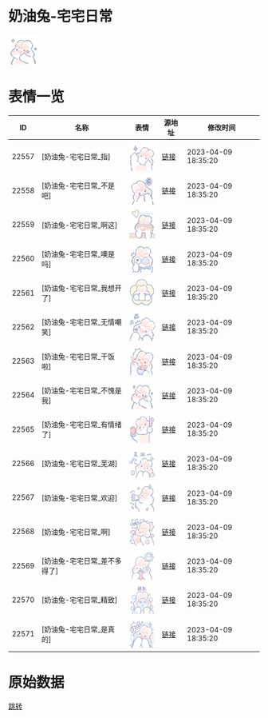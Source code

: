 # 奶油兔-宅宅日常

<img src="./cover.png" height="60" alt="cover" />

# 表情一览

|ID|名称|表情|源地址|修改时间|
|----|----|----|----|----|
|22557|[奶油兔-宅宅日常_指]|<img src="./pic/022557_%5B奶油兔-宅宅日常_指%5D.png" height="60" alt="指"/>|[链接](https://i0.hdslb.com/bfs/garb/391a9945cfdc67685ad2b9a175ca1d3ed85a310d.png)|2023-04-09 18:35:20|
|22558|[奶油兔-宅宅日常_不是吧]|<img src="./pic/022558_%5B奶油兔-宅宅日常_不是吧%5D.png" height="60" alt="不是吧"/>|[链接](https://i0.hdslb.com/bfs/garb/327caa041d0c73e1e0cd54b311c512b57ebb21ca.png)|2023-04-09 18:35:20|
|22559|[奶油兔-宅宅日常_啊这]|<img src="./pic/022559_%5B奶油兔-宅宅日常_啊这%5D.png" height="60" alt="啊这"/>|[链接](https://i0.hdslb.com/bfs/garb/42064d4c8447fe450fc29a7265fc9e10af3ab62b.png)|2023-04-09 18:35:20|
|22560|[奶油兔-宅宅日常_噢是吗]|<img src="./pic/022560_%5B奶油兔-宅宅日常_噢是吗%5D.png" height="60" alt="噢是吗"/>|[链接](https://i0.hdslb.com/bfs/garb/6df2786e433b92dfa152c6189d756fce012a8be8.png)|2023-04-09 18:35:20|
|22561|[奶油兔-宅宅日常_我想开了]|<img src="./pic/022561_%5B奶油兔-宅宅日常_我想开了%5D.png" height="60" alt="我想开了"/>|[链接](https://i0.hdslb.com/bfs/garb/482ef7a63d5495d5e4dc3b4bcb2a40bb6428f110.png)|2023-04-09 18:35:20|
|22562|[奶油兔-宅宅日常_无情嘲笑]|<img src="./pic/022562_%5B奶油兔-宅宅日常_无情嘲笑%5D.png" height="60" alt="无情嘲笑"/>|[链接](https://i0.hdslb.com/bfs/garb/60ad3275e9f3d83662f9b9fedc8b0a5e5ed6ac85.png)|2023-04-09 18:35:20|
|22563|[奶油兔-宅宅日常_干饭啦]|<img src="./pic/022563_%5B奶油兔-宅宅日常_干饭啦%5D.png" height="60" alt="干饭啦"/>|[链接](https://i0.hdslb.com/bfs/garb/7677d37408975aa729fe1349f2a04b99ce6fe724.png)|2023-04-09 18:35:20|
|22564|[奶油兔-宅宅日常_不愧是我]|<img src="./pic/022564_%5B奶油兔-宅宅日常_不愧是我%5D.png" height="60" alt="不愧是我"/>|[链接](https://i0.hdslb.com/bfs/garb/02d1a2cf74cfd63f706db4645462cda4b884f1bb.png)|2023-04-09 18:35:20|
|22565|[奶油兔-宅宅日常_有情绪了]|<img src="./pic/022565_%5B奶油兔-宅宅日常_有情绪了%5D.png" height="60" alt="有情绪了"/>|[链接](https://i0.hdslb.com/bfs/garb/99837f973ba814caf3e45c946732f8401590eb2a.png)|2023-04-09 18:35:20|
|22566|[奶油兔-宅宅日常_芜湖]|<img src="./pic/022566_%5B奶油兔-宅宅日常_芜湖%5D.png" height="60" alt="芜湖"/>|[链接](https://i0.hdslb.com/bfs/garb/772268965211957bbd978f1d865b77aa20df46f6.png)|2023-04-09 18:35:20|
|22567|[奶油兔-宅宅日常_欢迎]|<img src="./pic/022567_%5B奶油兔-宅宅日常_欢迎%5D.png" height="60" alt="欢迎"/>|[链接](https://i0.hdslb.com/bfs/garb/1d9bd7242663a60dd2bf30a497be7063afe90888.png)|2023-04-09 18:35:20|
|22568|[奶油兔-宅宅日常_啊]|<img src="./pic/022568_%5B奶油兔-宅宅日常_啊%5D.png" height="60" alt="啊"/>|[链接](https://i0.hdslb.com/bfs/garb/caba1a92e2f5fc37c0d6711c406e1565b0119d62.png)|2023-04-09 18:35:20|
|22569|[奶油兔-宅宅日常_差不多得了]|<img src="./pic/022569_%5B奶油兔-宅宅日常_差不多得了%5D.png" height="60" alt="差不多得了"/>|[链接](https://i0.hdslb.com/bfs/garb/9ffc4df690101ac89c61dd98942a8af4b859acb1.png)|2023-04-09 18:35:20|
|22570|[奶油兔-宅宅日常_精致]|<img src="./pic/022570_%5B奶油兔-宅宅日常_精致%5D.png" height="60" alt="精致"/>|[链接](https://i0.hdslb.com/bfs/garb/4d416bd115abf7ff8399e04ebf1a1b1c7b21c6fe.png)|2023-04-09 18:35:20|
|22571|[奶油兔-宅宅日常_是真的]|<img src="./pic/022571_%5B奶油兔-宅宅日常_是真的%5D.png" height="60" alt="是真的"/>|[链接](https://i0.hdslb.com/bfs/garb/085c731cf1365b848d030f5fbed53f215234e79a.png)|2023-04-09 18:35:20|

# 原始数据

[跳转](./raw.json)

